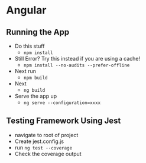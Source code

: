# Angular #

## Running the App ##
* Do this stuff
  * `npm install`
* Still Error? Try this instead if you are using a cache!
  * `npm install --no-audits --prefer-offline`
* Next run 
  * `npm build`
* Next
  * `ng build`
* Serve the app up
  * `ng serve --configuration=xxxx`



## Testing Framework Using Jest ##
* navigate to root of project
* Create jest.config.js
* run `ng test --coverage`
* Check the coverage output